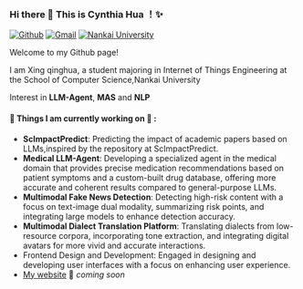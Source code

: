 ### Hi there 👋 This is Cynthia Hua ！✨ 

<!--
**1Reminding/1Reminding** is a ✨ _special_ ✨ repository because its `README.md` (this file) appears on your GitHub profile.

Here are some ideas to get you started:

- 🔭 I’m currently working on ...
- 🌱 I’m currently learning ...
- 👯 I’m looking to collaborate on ...
- 🤔 I’m looking for help with ...
- 💬 Ask me about ...
- 📫 How to reach me: ...
- 😄 Pronouns: ...
- ⚡ Fun fact: ...
-->
 
[![Github](https://img.shields.io/badge/-Github-000?style=flat&logo=Github&logoColor=white)](https://github.com/1Reminding)
[![Gmail](https://img.shields.io/badge/-Gmail-c14438?style=flat&logo=Gmail&logoColor=white)](mailto:w00wayKwong@gmail.com)
[![Nankai University](https://img.shields.io/badge/Nankai%20Uni.%20Mail-7E0C6E?style=flat&logoColor=white)](mailto:xingqinghua@mail.nankai.edu.cn)
 
Welcome to my Github page! 

I am Xing qinghua, a student majoring in Internet of Things Engineering at the School of Computer Science,Nankai University

Interest in **LLM-Agent**, **MAS** and **NLP** 

#### 🌱 Things I am currently working on 🌱 : 
- **ScImpactPredict**: Predicting the impact of academic papers based on LLMs,inspired by the repository at ScImpactPredict. 
- **Medical LLM-Agent**: Developing a specialized agent in the medical domain that provides precise medication recommendations based on patient symptoms and a custom-built drug database, offering more accurate and coherent results compared to general-purpose LLMs. 
- **Multimodal Fake News Detection**: Detecting high-risk content with a focus on text-image dual modality, summarizing risk points, and integrating large models to enhance detection accuracy. 
- **Multimodal Dialect Translation Platform**: Translating dialects from low-resource corpora, incorporating tone extraction, and integrating digital avatars for more vivid and accurate interactions.
- Frontend Design and Development: Engaged in designing and developing user interfaces with a focus on enhancing user experience. 
- [My website](https://1Reminding.github.io) 🚀 *coming soon*






















